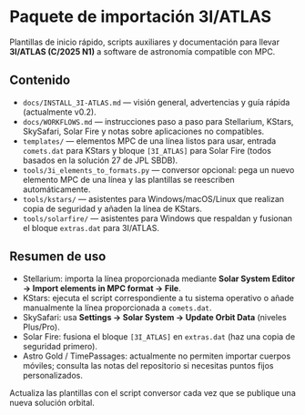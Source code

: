 # Paquete de importación 3I/ATLAS

Plantillas de inicio rápido, scripts auxiliares y documentación para llevar
**3I/ATLAS (C/2025 N1)** a software de astronomía compatible con MPC.

## Contenido
- `docs/INSTALL_3I-ATLAS.md` — visión general, advertencias y guía rápida (actualmente v0.2).
- `docs/WORKFLOWS.md` — instrucciones paso a paso para Stellarium, KStars,
  SkySafari, Solar Fire y notas sobre aplicaciones no compatibles.
- `templates/` — elementos MPC de una línea listos para usar, entrada `comets.dat` para KStars
  y bloque `[3I_ATLAS]` para Solar Fire (todos basados en la solución 27 de JPL SBDB).
- `tools/3i_elements_to_formats.py` — conversor opcional: pega un nuevo
  elemento MPC de una línea y las plantillas se reescriben automáticamente.
- `tools/kstars/` — asistentes para Windows/macOS/Linux que realizan copia de seguridad
  y añaden la línea de KStars.
- `tools/solarfire/` — asistentes para Windows que respaldan y fusionan el bloque
  `extras.dat` para 3I/ATLAS.

## Resumen de uso
- Stellarium: importa la línea proporcionada mediante **Solar System Editor → Import elements in MPC format → File**.
- KStars: ejecuta el script correspondiente a tu sistema operativo o añade manualmente la línea proporcionada a `comets.dat`.
- SkySafari: usa **Settings → Solar System → Update Orbit Data** (niveles Plus/Pro).  
- Solar Fire: fusiona el bloque `[3I_ATLAS]` en `extras.dat` (haz una copia de seguridad primero).  
- Astro Gold / TimePassages: actualmente no permiten importar cuerpos móviles; consulta las notas del repositorio si necesitas puntos fijos personalizados.

Actualiza las plantillas con el script conversor cada vez que se publique una nueva solución orbital.
